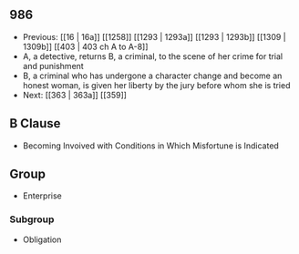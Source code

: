 ## 986
- Previous: [[16 | 16a]] [[1258]] [[1293 | 1293a]] [[1293 | 1293b]] [[1309 | 1309b]] [[403 | 403 ch A to A-8]] 
- A, a detective, returns B, a criminal, to the scene of her crime for trial and punishment
- B, a criminal who has undergone a character change and become an honest woman, is given her liberty by the jury before whom she is tried
- Next: [[363 | 363a]] [[359]] 

## B Clause
- Becoming Invoived with Conditions in Which Misfortune is Indicated

## Group
- Enterprise

### Subgroup
- Obligation

